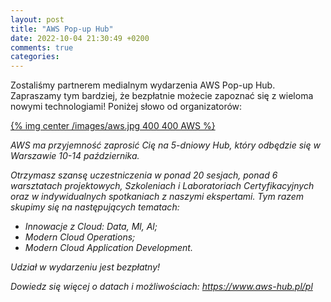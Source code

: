 ```yaml
---
layout: post
title: "AWS Pop-up Hub"
date: 2022-10-04 21:30:49 +0200
comments: true
categories: 
---
```


Zostaliśmy partnerem medialnym wydarzenia AWS Pop-up Hub. Zapraszamy tym bardziej, że bezpłatnie możecie zapoznać się z wieloma nowymi technologiami! Poniżej słowo od organizatorów:

[{% img center /images/aws.jpg 400 400 AWS %}](https://www.aws-hub.pl/pl)

<i>
AWS ma przyjemność zaprosić Cię na 5-dniowy Hub, który odbędzie się w Warszawie 10-14 października.

Otrzymasz szansę uczestniczenia w ponad 20 sesjach, ponad 6 warsztatach projektowych, Szkoleniach i Laboratoriach Certyfikacyjnych oraz w indywidualnych spotkaniach z naszymi ekspertami.
Tym razem skupimy się na następujących tematach:

- Innowacje z Cloud: Data, Ml, Al;
- Modern Cloud Operations;
- Modern Cloud Application Development.

Udział w wydarzeniu jest bezpłatny!

Dowiedz się więcej o datach i możliwościach:
https://www.aws-hub.pl/pl
</i>